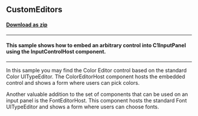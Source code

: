 ## CustomEditors
#### [Download as zip](https://minhaskamal.github.io/DownGit/#/home?url=https://github.com/GrapeCity/ComponentOne-WinForms-Samples/tree/master/NetFramework\InputPanel\VB\CustomEditors)
____
#### This sample shows how to embed an arbitrary control into C1InputPanel using the InputControlHost component.
____
In this sample you may find the Color Editor control based on the standard Color UITypeEditor. The ColorEditorHost component hosts the embedded control and shows a form where users can pick colors. 

Another valuable addition to the set of components that can be used on an input panel is the FontEditorHost. This component hosts the standard Font UITypeEditor and shows a form where users can choose fonts. 